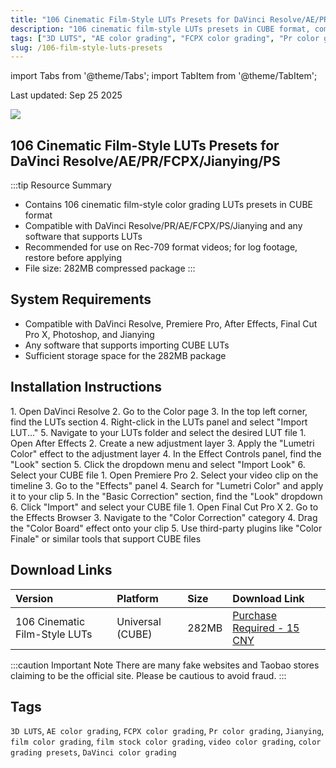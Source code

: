 ```yaml
---
title: "106 Cinematic Film-Style LUTs Presets for DaVinci Resolve/AE/PR/FCPX/Jianying/PS"
description: "106 cinematic film-style LUTs presets in CUBE format, compatible with DaVinci Resolve, Premiere Pro, After Effects, Final Cut Pro X, Photoshop, and Jianying. Perfect for achieving professional film looks on your videos."
tags: ["3D LUTS", "AE color grading", "FCPX color grading", "Pr color grading", "Jianying", "film color grading", "film stock color grading", "video color grading", "color grading presets", "DaVinci color grading"]
slug: /106-film-style-luts-presets
---
```

import Tabs from '@theme/Tabs';
import TabItem from '@theme/TabItem';

Last updated: Sep 25 2025

![](https://www.gfxcamp.com/wp-content/uploads/2025/09/Film-Stock-Film-inspired-LUTs.jpg)

## 106 Cinematic Film-Style LUTs Presets for DaVinci Resolve/AE/PR/FCPX/Jianying/PS

:::tip Resource Summary
- Contains 106 cinematic film-style color grading LUTs presets in CUBE format
- Compatible with DaVinci Resolve/PR/AE/FCPX/PS/Jianying and any software that supports LUTs
- Recommended for use on Rec-709 format videos; for log footage, restore before applying
- File size: 282MB compressed package
:::

## System Requirements

- Compatible with DaVinci Resolve, Premiere Pro, After Effects, Final Cut Pro X, Photoshop, and Jianying
- Any software that supports importing CUBE LUTs
- Sufficient storage space for the 282MB package

## Installation Instructions

<Tabs>
<TabItem value="davinci" label="DaVinci Resolve">
1. Open DaVinci Resolve
2. Go to the Color page
3. In the top left corner, find the LUTs section
4. Right-click in the LUTs panel and select "Import LUT..."
5. Navigate to your LUTs folder and select the desired LUT file
</TabItem>
<TabItem value="ae" label="After Effects">
1. Open After Effects
2. Create a new adjustment layer
3. Apply the "Lumetri Color" effect to the adjustment layer
4. In the Effect Controls panel, find the "Look" section
5. Click the dropdown menu and select "Import Look"
6. Select your CUBE file
</TabItem>
<TabItem value="pr" label="Premiere Pro">
1. Open Premiere Pro
2. Select your video clip on the timeline
3. Go to the "Effects" panel
4. Search for "Lumetri Color" and apply it to your clip
5. In the "Basic Correction" section, find the "Look" dropdown
6. Click "Import" and select your CUBE file
</TabItem>
<TabItem value="fcpx" label="Final Cut Pro X">
1. Open Final Cut Pro X
2. Go to the Effects Browser
3. Navigate to the "Color Correction" category
4. Drag the "Color Board" effect onto your clip
5. Use third-party plugins like "Color Finale" or similar tools that support CUBE files
</TabItem>
</Tabs>

## Download Links

| Version | Platform | Size | Download Link |
| :--- | :--- | :--- | :--- |
| 106 Cinematic Film-Style LUTs | Universal (CUBE) | 282MB | [Purchase Required - 15 CNY](https://www.gfxcamp.com/wp-login.php?redirect_to=https%3A%2F%2Fwww.gfxcamp.com%2Ffilm-inspired-luts%2F) |

:::caution Important Note
There are many fake websites and Taobao stores claiming to be the official site. Please be cautious to avoid fraud.
:::

## Tags

`3D LUTS`, `AE color grading`, `FCPX color grading`, `Pr color grading`, `Jianying`, `film color grading`, `film stock color grading`, `video color grading`, `color grading presets`, `DaVinci color grading`
